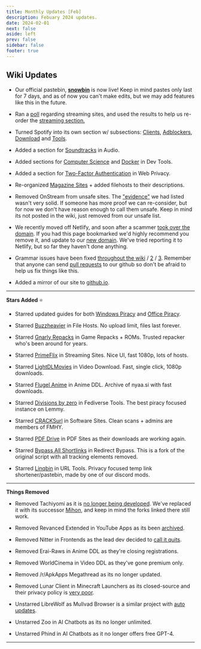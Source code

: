 ```yaml
---
title: Monthly Updates [Feb]
description: Febuary 2024 updates.
date: 2024-02-01
next: false
aside: left
prev: false
sidebar: false
footer: true
---
```

<Post authors="['nbats']" />

## Wiki Updates

* Our official pastebin, **[snowbin](https://pastes.fmhy.net/)** is now live! Keep in mind pastes only last for 7 days, and as of now you can't make edits, but we may add features like this in the future.

* Ran a [poll](https://i.imgur.com/73paJlr.png) regarding streaming sites, and used the results to help us re-order the [streaming section.](https://fmhy.net/videopiracyguide)

* Turned Spotify into its own section w/ subsections: [Clients](https://fmhy.net/audiopiracyguide#spotify-clients), [Adblockers](https://fmhy.net/audiopiracyguide#spotify-adblockers), [Download](https://fmhy.net/audiopiracyguide#spotify-download) and [Tools](https://fmhy.net/audiopiracyguide#spotify-tools).

* Added a section for [Soundtracks](https://fmhy.net/audiopiracyguide#media-soundtracks) in Audio. 

* Added sections for [Computer Science](https://fmhy.net/devtools#computer-science) and [Docker](https://fmhy.net/devtools#docker-tools) in Dev Tools.

* Added a section for [Two-Factor Authentication](https://fmhy.net/adblockvpnguide#two-factor-authentication) in Web Privacy.

* Re-organized [Magazine Sites](https://fmhy.net/readingpiracyguide#magazines) + added filehosts to their descriptions.

* Removed OnStream from unsafe sites. The ["evidence"](https://rentry.co/upo2r) we had listed wasn't very solid. If someone has more proof we can re-consider, but for now we don't have reason enough to call them unsafe. Keep in mind its not posted in the wiki, just removed from our unsafe list.

* We recently moved off Netlify, and soon after a scammer [took over the domain](https://i.imgur.com/rByoHnf.png). If you had this page bookmarked we'd highly recommend you remove it, and update to our [new domain](https://fmhy.net/). We've tried reporting it to Netlify, but so far they haven't done anything.

* Grammar issues have been fixed [throughout the wiki](https://github.com/fmhy/FMHYedit/pull/1337) / [2](https://github.com/fmhy/FMHYedit/pull/1340) / [3](https://github.com/fmhy/FMHYedit/pull/1339). Remember that anyone can send [pull requests](https://github.com/fmhy/FMHYedit) to our github so don't be afraid to help us fix things like this.

* Added a mirror of our site to [github.io](https://fmhy.github.io/FMHYedit/).

***

**Stars Added** ⭐

* Starred updated guides for both [Windows Piracy](https://fmhy.net/system-tools#windows-isos) and [Office Piracy](https://fmhy.net/text-tools#text-editors).

* Starred [Buzzheavier](https://fmhy.net/file-tools#file-hosts) in File Hosts. No upload limit, files last forever.

* Starred [Gnarly Repacks](https://fmhy.net/gamingpiracyguide#game-repacks) in Game Repacks + ROMs. Trusted repacker who's been around for years.

* Starred [PrimeFlix](https://fmhy.net/videopiracyguide#multi-server) in Streaming Sites. Nice UI, fast 1080p, lots of hosts.

* Starred [LightDLMovies](https://fmhy.net/videopiracyguide#download-sites) in Video Download. Fast, single click, 1080p downloads.

* Starred [Flugel Anime](https://fmhy.net/videopiracyguide#anime-downloading) in Anime DDL. Archive of nyaa.si with fast downloads.

* Starred [Divisions by zero](https://fmhy.net/social-media-tools#fediverse-tools) in Fediverse Tools. The best piracy focused instance on Lemmy.

* Starred [CRACKSurl](https://fmhy.net/downloadpiracyguide#software-sites) in Software Sites. Clean scans + admins are members of FMHY.

* Starred [PDF Drive](https://fmhy.net/readingpiracyguide#pdf-search) in PDF Sites as their downloads are working again.

* Starred [Bypass All Shortlinks](https://fmhy.net/adblockvpnguide#redirect-bypass) in Redirect Bypass. This is a fork of the original script with all tracking elements removed.

* Starred [Linqbin](https://fmhy.net/internet-tools#url-tools) in URL Tools. Privacy focused temp link shortener/pastebin, made by one of our discord mods.

***
 
**Things Removed**

* Removed Tachiyomi as it is [no longer being developed](https://tachiyomi.org/news/2024-01-13-goodbye). We've replaced it with its successor [Mihon](https://fmhy.net/android-iosguide#android-reading), and keep in mind the forks linked there still work. 

* Removed Revanced Extended in YouTube Apps as its been [archived](https://redd.it/1abt4kk).

* Removed Nitter in Frontends as the lead dev decided to [call it quits](https://github.com/zedeus/nitter/issues/1155#issuecomment-1913361757).

* Removed Erai-Raws in Anime DDL as they're closing registrations.

* Removed WorldCinema in Video DDL as they've gone premium only. 

* Removed /r/ApkApps Megathread as its no longer updated.

* Removed Lunar Client in Minecraft Launchers as its closed-source and their privacy policy is [very poor](https://i.imgur.com/2Wtds7l.png).

* Unstarred LibreWolf as Mullvad Browser is a similar project with [auto updates](https://i.imgur.com/GTzWHR0.png).

* Unstarred Zoo in AI Chatbots as its no longer unlimited.

* Unstarred Phind in AI Chatbots as it no longer offers free GPT-4.

***
